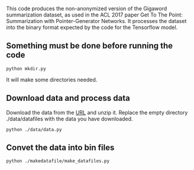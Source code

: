 This code produces the non-anonymized version of the Gigaword summarization dataset, as used in the ACL 2017 paper Get To The Point: Summarization with Pointer-Generator Networks. It processes the dataset into the binary format expected by the code for the Tensorflow model.
## Something must be done before running the code
```
python mkdir.py
```
It will make some directories needed.
## Download data and process data
Download the data from the [URL](https://drive.google.com/open?id=1eNUzf015MhbjOZBpRQOfEqjdPwNz9ii) and unzip it. Replace the empty directory ./data/datafiles with the data you have downloaded.
 ```
python ./data/data.py
```
## Convet the data into bin files
```
python ./makedatafile/make_datafiles.py
```
